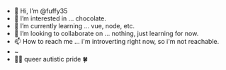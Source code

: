 - 👋 Hi, I’m @fuffy35
- 👀 I’m interested in ... chocolate.
- 🌱 I’m currently learning ... vue, node, etc.
- 💞️ I’m looking to collaborate on ... nothing, just learning for now.
- 📫 How to reach me ... i'm introverting right now, so i'm not reachable.
- ~
- 🏳‍🌈 queer autistic pride 🍀

<!---
fuffy35/fuffy35 is a ✨ special ✨ repository because its `README.md` (this file) appears on your GitHub profile.
You can click the Preview link to take a look at your changes.
--->
